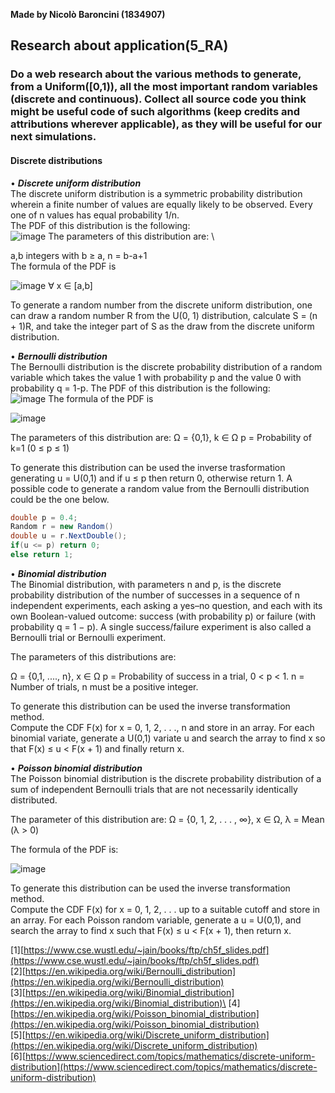 **Made by Nicolò Baroncini (1834907)**

## Research about application(5_RA)
### Do a web research about the various methods to generate, from a Uniform([0,1)), all the most important random variables (discrete and continuous). Collect all source code you think might be useful code of such algorithms (keep credits and attributions wherever applicable), as they will be useful for our next simulations.

#### Discrete distributions

• ***Discrete uniform distribution***\
The discrete uniform distribution is a symmetric probability distribution wherein a finite number of values are equally likely to be observed. Every one of n values has equal probability 1/n. \
The PDF of this distribution is the following: \
![image](https://user-images.githubusercontent.com/78324346/139026894-e3bddbfa-6f64-443f-b093-523109deb838.png)
The parameters of this distribution are: \

a,b integers with b ≥ a, n = b-a+1 \
The formula of the PDF is

![image](https://user-images.githubusercontent.com/78324346/139027185-a4780ebe-7c1c-4b79-a5e8-cd260aaf0084.png) ∀ x ∈ [a,b]

To generate a random number from the discrete uniform distribution, one can draw a random number R from the U(0, 1) distribution, calculate S = (n + 1)R, and take the integer part of S as the draw from the discrete uniform distribution. 

• ***Bernoulli distribution*** \
The  Bernoulli distribution is the discrete probability distribution of a random variable which takes the value 1 with probability p and the value 0 with probability q = 1-p.
The PDF of this distribution is the following:\
![image](https://user-images.githubusercontent.com/78324346/139028179-69e1f5c2-ca26-47ee-9997-c558b4d7097b.png)
The formula of the PDF is

![image](https://user-images.githubusercontent.com/78324346/139028670-0b747696-9adf-4814-ba2a-270ebe6ce7b4.png)

The parameters of this distribution are:
Ω = {0,1}, k ∈ Ω
p = Probability of k=1 (0 ≤ p ≤ 1)

To generate this distribution can be used the inverse trasformation generating u = U(0,1) and if u ≤ p then return 0, otherwise return 1.
A possible code to generate a random value from the Bernoulli distribution could be the one below.
```C#
double p = 0.4;
Random r = new Random()
double u = r.NextDouble();
if(u <= p) return 0;
else return 1;
```
• ***Binomial distribution*** \
The Binomial distribution, with parameters n and p, is the discrete probability distribution of the number of successes in a sequence of n independent experiments, each asking a yes–no question, and each with its own Boolean-valued outcome: success (with probability p) or failure (with probability q = 1 − p). A single success/failure experiment is also called a Bernoulli trial or Bernoulli experiment.

The parameters of this distributions are:

Ω = {0,1, ...., n}, x ∈ Ω
p = Probability of success in a trial, 0 < p < 1.
n = Number of trials, n must be a positive integer.

To generate this distribution can be used the inverse transformation method. \
Compute the CDF F(x) for x = 0, 1, 2, . . ., n and store in an array. For each binomial variate, generate a U(0,1) variate u and search the array to find x so that F(x) ≤ u < F(x + 1) and finally return x.

• ***Poisson binomial distribution***\
The Poisson binomial distribution is the discrete probability distribution of a sum of independent Bernoulli trials that are not necessarily identically distributed.

The parameter of this distribution are:
 Ω = {0, 1, 2, . . . , ∞}, x ∈ Ω, λ = Mean (λ > 0)

The formula of the PDF is:

 ![image](https://user-images.githubusercontent.com/78324346/139025878-f632f54a-20e2-4176-a68a-8c9a676557af.png)

To generate this distribution can be used the inverse transformation method. \
Compute the CDF F(x) for x = 0, 1, 2, . . . up to a suitable cutoff and store in an array. For each Poisson random variable, generate a u = U(0,1), and search the array to find x such that F(x) ≤ u < F(x + 1), then return x.

[1][https://www.cse.wustl.edu/~jain/books/ftp/ch5f_slides.pdf](https://www.cse.wustl.edu/~jain/books/ftp/ch5f_slides.pdf) \
[2][https://en.wikipedia.org/wiki/Bernoulli_distribution](https://en.wikipedia.org/wiki/Bernoulli_distribution) \
[3][https://en.wikipedia.org/wiki/Binomial_distribution](https://en.wikipedia.org/wiki/Binomial_distribution)\
[4][https://en.wikipedia.org/wiki/Poisson_binomial_distribution](https://en.wikipedia.org/wiki/Poisson_binomial_distribution) \
[5][https://en.wikipedia.org/wiki/Discrete_uniform_distribution](https://en.wikipedia.org/wiki/Discrete_uniform_distribution) \
[6][https://www.sciencedirect.com/topics/mathematics/discrete-uniform-distribution](https://www.sciencedirect.com/topics/mathematics/discrete-uniform-distribution)
